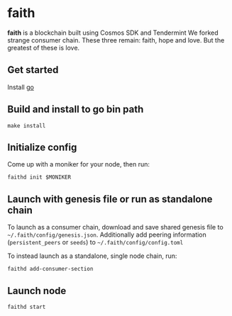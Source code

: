 # faith
**faith** is a blockchain built using Cosmos SDK and Tendermint
We forked strange consumer chain.
These three remain: faith, hope and love. But the greatest of these is love.

## Get started

Install [go](https://go.dev/dl/)

## Build and install to go bin path

```
make install
```

## Initialize config

Come up with a moniker for your node, then run:

```
faithd init $MONIKER
```
 
 
 
## Launch with genesis file or run as standalone chain

To launch as a consumer chain, download and save shared genesis file to `~/.faith/config/genesis.json`. Additionally add peering information (`persistent_peers` or `seeds`) to `~/.faith/config/config.toml`

To instead launch as a standalone, single node chain, run:

```
faithd add-consumer-section
```

## Launch node

```
faithd start
```
